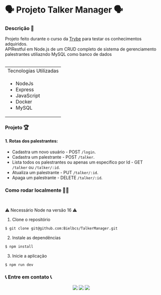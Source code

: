 # 🗣️ Projeto Talker Manager 🗣️

  <summary>
    <h3> Descrição 📝</h3>
  </summary>
  Projeto feito durante o curso da <a href="https://www.betrybe.com/">Trybe</a> para testar os conhecimentos adquiridos.
  </br>
  APIRestful em Node.js de um CRUD completo de sistema de gerenciamento palestrantes utiliazndo MySQL como banco de dados</br>
  </br>
  <table>
    <tr>
      <td>Tecnologias Utilizadas</td>
    </tr>
    <tr>
      <td>
        <ul>
          <li>NodeJs</li>
          <li>Express</li>
          <li>JavaScript</li>
          <li>Docker</li>
          <li>MySQL</li>
        </ul>
      </td>
    </tr>
  </table>
  
  <summary><h3>Projeto 🏆</h3></summary>
  
  #### 1. Rotas dos palestrantes:
   - Cadastra um novo usuário - POST `/login`.
   - Cadastra um palestrante - POST `/talker`.
   - Lista todos os palestrantes ou apenas um especifico por Id - GET `/talker` ou `/talker/:id`.
   - Atualiza um palestrante - PUT `/talker/:id`.
   - Apaga um palestrante - DELETE `/talker/:id`.

  <summary><h3>Como rodar localmente 👨‍💻</h3></summary></br>
  
  ⚠️ Necessário Node na versão 16 ⚠️

1) Clone o repositório

```bash
$ git clone git@github.com:Bielbcs/TalkerManager.git
```

2) Instale as dependências

```bash
$ npm install
```

3) Inicie a aplicação

```bash
$ npm run dev
```
 
### 📞 Entre em contato 📞
 
 <div align="center" margin="50px">
	  <a href = "mailto:bielcotrimsv@gmail.com"><img src="https://img.shields.io/badge/-Gmail-D14836?style=for-the-badge&logo=gmail&logoColor=white" target="_blank"></a>
	<a href="https://github.com/Bielbcs" target="_blank"><img src="https://img.shields.io/badge/-GitHub-%23333?style=for-the-badge&logo=github&logoColor=white" target="_blank"></a>
  	<a href="https://www.linkedin.com/in/gabriel-bernardo-541661220/" target="_blank"><img src="https://img.shields.io/badge/-LinkedIn-%230077B5?style=for-the-badge&logo=linkedin&logoColor=white" target="_blank"></a>
</div>
 
